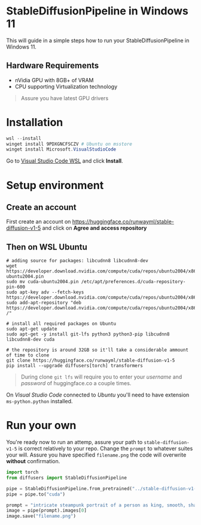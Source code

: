 # StableDiffusionPipeline in Windows 11
This will guide in a simple steps how to run your StableDiffusionPipeline in Windows 11.

## Hardware Requirements
- nVidia GPU with 8GB+ of VRAM
- CPU supporting Virtualization technology

> Assure you have latest GPU drivers

# Installation

```PowerShell
wsl --install
winget install 9PDXGNCFSCZV # Ubuntu on msstore
winget install Microsoft.VisualStudioCode
```

Go to [Visual Studio Code WSL](https://marketplace.visualstudio.com/items?itemName=ms-vscode-remote.remote-wsl) and click **Install**.


# Setup environment

## Create an account
First create an account on https://huggingface.co/runwayml/stable-diffusion-v1-5 and click on **Agree and access repository**

## Then on WSL Ubuntu
```shell
# adding source for packages: libcudnn8 libcudnn8-dev
wget https://developer.download.nvidia.com/compute/cuda/repos/ubuntu2004/x86_64/cuda-ubuntu2004.pin
sudo mv cuda-ubuntu2004.pin /etc/apt/preferences.d/cuda-repository-pin-600
sudo apt-key adv --fetch-keys https://developer.download.nvidia.com/compute/cuda/repos/ubuntu2004/x86_64/3bf863cc.pub
sudo add-apt-repository "deb https://developer.download.nvidia.com/compute/cuda/repos/ubuntu2004/x86_64/ /"

# install all required packages on Ubuntu
sudo apt-get update
sudo apt-get -y install git-lfs python3 python3-pip libcudnn8 libcudnn8-dev cuda

# the repository is around 32GB so it'll take a considerable ammount of time to clone
git clone https://huggingface.co/runwayml/stable-diffusion-v1-5
pip install --upgrade diffusers[torch] transformers
```
> During clone `git lfs` will require you to enter your _username_ and _password_ of huggingface.co a couple times.

On _Visual Studio Code_ connected to _Ubuntu_ you'll need to have extension `ms-python.python` installed.

# Run your own
You're ready now to run an attemp, assure your path to `stable-diffusion-v1-5` is correct relatively to your repo. Change the `prompt` to whatever suites your will. Assure you have specified `filename.png` the code will overwrite **without** confirmation.

 ```Python
import torch
from diffusers import StableDiffusionPipeline

pipe = StableDiffusionPipeline.from_pretrained("../stable-diffusion-v1-5", torch_dtype=torch.float16, revision="fp16")
pipe = pipe.to("cuda")

prompt = "intricate steampunk portrait of a person as king, smooth, sharp focus"
image = pipe(prompt).images[0]
image.save("filename.png")
 ```
